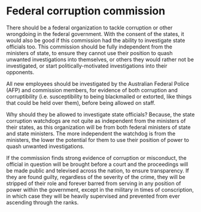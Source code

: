 Federal corruption commission
==============================

There should be a federal organization to tackle corruption or other wrongdoing in the federal government. With the consent of the states, it would also be good if this commission had the ability to investigate state officials too. This commission should be fully independent from the ministers of state, to ensure they cannot use their position to quash unwanted investigations into themselves, or others they would rather not be investigated, or start politically-motivated investigations into their opponents. 

All new employees should be investigated by the Australian Federal Police (AFP) and commission members, for evidence of both corruption and corruptibility (i.e. susceptibility to being blackmailed or extorted, like things that could be held over them), before being allowed on staff. 

Why should they be allowed to investigate state officials? Because, the state corruption watchdogs are not quite as independent from the ministers of their states, as this organization will be from both federal ministers of state and state ministers. The more independent the watchdog is from the ministers, the lower the potential for them to use their position of power to quash unwanted investigations. 

If the commission finds strong evidence of corruption or misconduct, the official in question will be brought before a court and the proceedings will be made public and televised across the nation, to ensure transparency. If they are found guilty, regardless of the severity of the crime, they will be stripped of their role and forever barred from serving in any position of power within the government, except in the military in times of conscription, in which case they will be heavily supervised and prevented from ever ascending through the ranks.